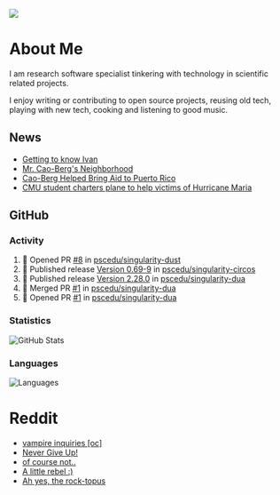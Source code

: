 ![](https://komarev.com/ghpvc/?username=icaoberg)

# About Me
I am research software specialist tinkering with technology in scientific related projects.

I enjoy writing or contributing to open source projects, reusing old tech, playing with new tech, cooking and listening to good music.

## News
* [Getting to know Ivan](https://www.psc.edu/ivan-inside-psc-spotlight-2/)
* [Mr. Cao-Berg's Neighborhood](https://www.cmu.edu/engage/about-us/news/alumni/profile-cao-berg.html)
* [Cao-Berg Helped Bring Aid to Puerto Rico](https://www.cmu.edu/piper/news/archives/2018/february/ivan-cao-berg.html)
* [CMU student charters plane to help victims of Hurricane Maria](http://thetartan.org/2017/10/30/news/puerto-rico-aid)

## GitHub
### Activity
<!--START_SECTION:activity-->
1. 💪 Opened PR [#8](https://github.com/pscedu/singularity-dust/pull/8) in [pscedu/singularity-dust](https://github.com/pscedu/singularity-dust)
2. 🚀 Published release [Version 0.69-9](https://github.com/pscedu/singularity-circos/releases/tag/v0.69-9) in [pscedu/singularity-circos](https://github.com/pscedu/singularity-circos)
3. 🚀 Published release [Version 2.28.0](https://github.com/pscedu/singularity-dua/releases/tag/v2.28.0) in [pscedu/singularity-dua](https://github.com/pscedu/singularity-dua)
4. 🎉 Merged PR [#1](https://github.com/pscedu/singularity-dua/pull/1) in [pscedu/singularity-dua](https://github.com/pscedu/singularity-dua)
5. 💪 Opened PR [#1](https://github.com/pscedu/singularity-dua/pull/1) in [pscedu/singularity-dua](https://github.com/pscedu/singularity-dua)
<!--END_SECTION:activity-->

### Statistics
![GitHub Stats](https://github-readme-stats.vercel.app/api?username=icaoberg&count_private=true&show_icons=true)

### Languages
![Languages](https://github-readme-stats.vercel.app/api/top-langs/?username=icaoberg&show_icons=true&langs_count=10&hide=HTML,C,CSS,M)

# Reddit
<!-- BLOG-POST-LIST:START -->
- [vampire inquiries [oc]](https://www.reddit.com/r/u_icaoberg/comments/1705gy9/vampire_inquiries_oc/)
- [Never Give Up!](https://www.reddit.com/r/u_icaoberg/comments/13mcab5/never_give_up/)
- [of course not..](https://www.reddit.com/r/u_icaoberg/comments/13mc9h5/of_course_not/)
- [A little rebel :&rpar;](https://www.reddit.com/r/u_icaoberg/comments/13mc6yc/a_little_rebel/)
- [Ah yes, the rock-topus](https://www.reddit.com/r/u_icaoberg/comments/13mc4xk/ah_yes_the_rocktopus/)
<!-- BLOG-POST-LIST:END -->
